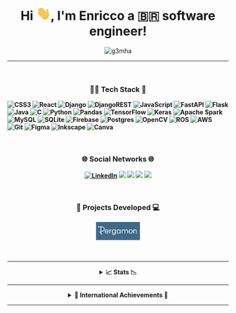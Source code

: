 <h1 align="center">
  Hi <img src="img/wavin_hand.gif" alt="hi gif" width="33">, I'm Enricco a 🇧🇷 software engineer!
</h1>

[comment]: <> (View Counter)
<p align="middle"> <img src="https://komarev.com/ghpvc/?username=g3mha&label=Visits&color=000000&style=flat" alt="g3mha"/> </p>

---

<br />

[comment]: <> (Links to programming languages)
<h3 align="center"><b>👨‍💻 Tech Stack 🔨</h3>
<p align="center">

![CSS3](https://img.shields.io/badge/css3-%231572B6.svg?style=for-the-badge&logo=css3&logoColor=white)
![React](https://img.shields.io/badge/react-%2320232a.svg?style=for-the-badge&logo=react&logoColor=%2361DAFB)
![Django](https://img.shields.io/badge/django-%23092E20.svg?style=for-the-badge&logo=django&logoColor=white)
![DjangoREST](https://img.shields.io/badge/DJANGO-REST-ff1709?style=for-the-badge&logo=django&logoColor=white&color=ff1709&labelColor=gray)
![JavaScript](https://img.shields.io/badge/javascript-%23323330.svg?style=for-the-badge&logo=javascript&logoColor=%23F7DF1E)
![FastAPI](https://img.shields.io/badge/FastAPI-005571?style=for-the-badge&logo=fastapi)
![Flask](https://img.shields.io/badge/flask-%23000.svg?style=for-the-badge&logo=flask&logoColor=white)
![Java](https://img.shields.io/badge/java-%23ED8B00.svg?style=for-the-badge&logo=openjdk&logoColor=white)
![C](https://img.shields.io/badge/c-%2300599C.svg?style=for-the-badge&logo=c&logoColor=white)
![Python](https://img.shields.io/badge/python-3670A0?style=for-the-badge&logo=python&logoColor=ffdd54)
![Pandas](https://img.shields.io/badge/pandas-%23150458.svg?style=for-the-badge&logo=pandas&logoColor=white)
![TensorFlow](https://img.shields.io/badge/TensorFlow-%23FF6F00.svg?style=for-the-badge&logo=TensorFlow&logoColor=white)
![Keras](https://img.shields.io/badge/Keras-%23D00000.svg?style=for-the-badge&logo=Keras&logoColor=white)
![Apache Spark](https://img.shields.io/badge/Apache%20Spark-FDEE21?style=flat-square&logo=apachespark&logoColor=black)
![MySQL](https://img.shields.io/badge/mysql-%2300f.svg?style=for-the-badge&logo=mysql&logoColor=white)
![SQLite](https://img.shields.io/badge/sqlite-%2307405e.svg?style=for-the-badge&logo=sqlite&logoColor=white)
![Firebase](https://img.shields.io/badge/firebase-%23039BE5.svg?style=for-the-badge&logo=firebase)
![Postgres](https://img.shields.io/badge/postgres-%23316192.svg?style=for-the-badge&logo=postgresql&logoColor=white)
![OpenCV](https://img.shields.io/badge/opencv-%23white.svg?style=for-the-badge&logo=opencv&logoColor=white)
![ROS](https://img.shields.io/badge/ros-%230A0FF9.svg?style=for-the-badge&logo=ros&logoColor=white)
![AWS](https://img.shields.io/badge/AWS-%23FF9900.svg?style=for-the-badge&logo=amazon-aws&logoColor=white)
![Git](https://img.shields.io/badge/git-%23F05033.svg?style=for-the-badge&logo=git&logoColor=white)
![Figma](https://img.shields.io/badge/figma-%23F24E1E.svg?style=for-the-badge&logo=figma&logoColor=white)
![Inkscape](https://img.shields.io/badge/Inkscape-e0e0e0?style=for-the-badge&logo=inkscape&logoColor=080A13)
![Canva](https://img.shields.io/badge/Canva-%2300C4CC.svg?style=for-the-badge&logo=Canva&logoColor=white)
</p>

<br />

[comment]: <> (Links to programming languages)
<h3 align="center"><b>🌐 Social Networks 🌐</h3>

<p align="center">
  <a href="https://www.linkedin.com/in/enriccogemha/" target="_blank"><img src="https://img.shields.io/badge/Linkedin-0A66C2?style=for-the-badge&logo=linkedin&logoColor=white" alt="LinkedIn"/></a>
  <a href="https://www.instagram.com/enriccogemha/" target="_blank"><img src="https://img.shields.io/badge/Instagram-E4405F?style=for-the-badge&logo=instagram&logoColor=white"/></a>
  <a href="https://twitter.com/gemhadventures" target="_blank"><img src="https://img.shields.io/badge/X-000000?style=for-the-badge&logo=X&logoColor=white"/></a>
  <a href="https://hashnode.com/@G3mha/" target="_blank"><img src="https://img.shields.io/badge/Hashnode-2962FF?style=for-the-badge&logo=hashnode&logoColor=white"/></a>
  <a href="https://discordapp.com/users/723560063981060189/" target="_blank"><img src="https://img.shields.io/badge/Discord-7289DA?style=for-the-badge&logo=discord&logoColor=white"/></a>
</p>

<br />

[comment]: <> (Links to other computer related stuff)
<h3 align="center"><b>📱 Projects Developed 💻</h3>
<p align="center"><a href="https://dev.pergamon.com.br" target="_blank"><img src="img/pergamon.jpg" alt="MCC" width="100"/></a></p>

<br />

---

[comment]: <> (Extend Catistics)
<details>

[comment]: <> (Most used languages)
<summary align="center">📈 Stats 📉</summary>
<br />

[comment]: <> (Top used languages)
![Top Langs](https://github-readme-stats.vercel.app/api/top-langs/?username=g3mha&layout=compact&show_icons=true&theme=dark&langs_count=8&hide=jupyter%20notebook,tex,css,php&)

[comment]: <> (GitHub statistics)
![GitHub Stats](https://github-readme-stats.vercel.app/api?username=g3mha&show_icons=true&theme=dark&include_all_commits=true&count_private=true")

[comment]: <> (Current streak)
![Current Streak](https://github-readme-streak-stats.herokuapp.com/?user=g3mha&theme=dark&include_all_commits=true&count_private=true)

[comment]: <> (Gamer Card)
![Gamer Card](https://card.exophase.com/2/0/233579.png?1695318820)

<p align="center"><a href="https://github.com/ryo-ma/github-profile-trophy"><img src="https://github-profile-trophy.vercel.app/?username=g3mha&theme=tokyonight&no-frame=true&column=9&margin-w=15&margin-h=15" alt="G3mha" /></a></p>

</details>

---

[comment]: <> (Extend trophies)
<details>
<summary align="center">🛫 International Achievements 🛬</summary>

  <h3 align="center"><b>🇹🇭 RoboCup 2022 in Bangkok, Thailand 🇹🇭</h3>
  <p align="center">4th out of 8 teams in Rescue RMRC and best sensoring in the competition!</p>
  <a href="https://robocup.org/">
    <img align="center" alt="RoboCup2022 Thailand photo" width="500px" src="img/RoboCup22.jpg"/>
  </a>

  <br />

  <h3 align="center"><b>🇫🇷 RoboCup 2023 in Bordeaux, France 🇫🇷</h3>
  <p align="center">4th out of 11 teams in Rescue RMRC and best mapping in the competition!</p>
  <a href="https://robocup.org/">
      <img align="center" alt="RoboCup2023 Bordeaux photo" width="500px" src="img/RoboCup23.jpg"/>
  </a>

</details>

---
